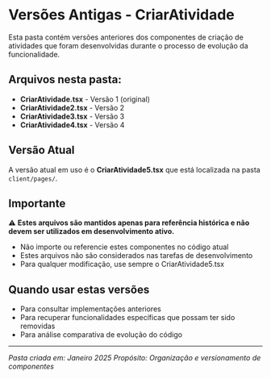 # Versões Antigas - CriarAtividade

Esta pasta contém versões anteriores dos componentes de criação de atividades que foram desenvolvidas durante o processo de evolução da funcionalidade.

## Arquivos nesta pasta:

- **CriarAtividade.tsx** - Versão 1 (original)
- **CriarAtividade2.tsx** - Versão 2
- **CriarAtividade3.tsx** - Versão 3
- **CriarAtividade4.tsx** - Versão 4

## Versão Atual

A versão atual em uso é o **CriarAtividade5.tsx** que está localizada na pasta `client/pages/`.

## Importante

⚠️ **Estes arquivos são mantidos apenas para referência histórica e não devem ser utilizados em desenvolvimento ativo.**

- Não importe ou referencie estes componentes no código atual
- Estes arquivos não são considerados nas tarefas de desenvolvimento
- Para qualquer modificação, use sempre o CriarAtividade5.tsx

## Quando usar estas versões

- Para consultar implementações anteriores
- Para recuperar funcionalidades específicas que possam ter sido removidas
- Para análise comparativa de evolução do código

---

*Pasta criada em: Janeiro 2025*
*Propósito: Organização e versionamento de componentes*